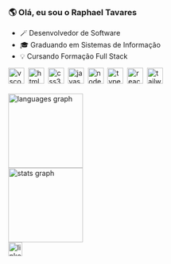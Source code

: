 ### 🌎 Olá, eu sou o Raphael Tavares

- 🪄 Desenvolvedor de Software
- 🎓 Graduando em Sistemas de Informação
- 💡 Cursando Formação Full Stack

<div>
  <img src="https://cdn.jsdelivr.net/gh/devicons/devicon/icons/vscode/vscode-original.svg" height="32" alt="vscode logo"  />
  <img />
  <img src="https://cdn.jsdelivr.net/gh/devicons/devicon/icons/html5/html5-original.svg" height="32" alt="html5 logo"  />
  <img />
  <img src="https://cdn.jsdelivr.net/gh/devicons/devicon/icons/css3/css3-original.svg" height="32" alt="css3 logo"  />
  <img />
  <img src="https://cdn.jsdelivr.net/gh/devicons/devicon/icons/javascript/javascript-original.svg" height="32" alt="javascript logo"  />
  <img />
  <img src="https://cdn.jsdelivr.net/gh/devicons/devicon/icons/nodejs/nodejs-original.svg" height="32" alt="nodejs logo"  />
  <img />
  <img src="https://cdn.jsdelivr.net/gh/devicons/devicon/icons/typescript/typescript-original.svg" height="32" alt="typescript logo"  />
  <img />
  <img src="https://cdn.jsdelivr.net/gh/devicons/devicon/icons/react/react-original.svg" height="32" alt="react logo"  />
  <img />
  <img src="https://cdn.simpleicons.org/tailwindcss/06B6D4" height="32" alt="tailwindcss logo"  />
  <img />
</div>

<br>

<div>
  <img src="https://github-readme-stats.vercel.app/api/top-langs?username=phaelstavares&locale=pt-br&hide_title=true&layout=compact&card_width=320&langs_count=8&theme=rose_pine&hide_border=true&order=2" height="150" alt="languages graph"  />
  <br>
  <img src="https://github-readme-stats.vercel.app/api?username=phaelstavares&hide_title=true&hide_rank=false&show_icons=true&include_all_commits=true&count_private=true&disable_animations=false&theme=rose_pine&locale=pt-br&hide_border=true&order=1" height="150" alt="stats graph"  />
</div>

<div>
  <a href="https://www.linkedin.com/in/phaelstavares/" target="_blank">
    <img src="https://img.shields.io/static/v1?message=LinkedIn&logo=linkedin&label=&color=0077B5&logoColor=white&labelColor=&style=for-the-badge" height="28" alt="linkedin logo"  />
  </a>
</div>
